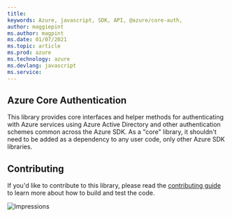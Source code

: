 ```yaml
---
title: 
keywords: Azure, javascript, SDK, API, @azure/core-auth, 
author: maggiepint
ms.author: magpint
ms.date: 01/07/2021
ms.topic: article
ms.prod: azure
ms.technology: azure
ms.devlang: javascript
ms.service: 
---
```


## Azure Core Authentication

This library provides core interfaces and helper methods for authenticating with Azure services using Azure Active Directory and other authentication schemes common across the Azure SDK. As a "core" library, it shouldn't need to be added as a dependency to any user code, only other Azure SDK libraries.

## Contributing

If you'd like to contribute to this library, please read the [contributing guide](https://github.com/Azure/azure-sdk-for-js/blob/@azure/core-auth_1.1.4/CONTRIBUTING.md) to learn more about how to build and test the code.

![Impressions](https://azure-sdk-impressions.azurewebsites.net/api/impressions/azure-sdk-for-js%2Fsdk%2Fcore%2Fcore-auth%2FREADME.png)

